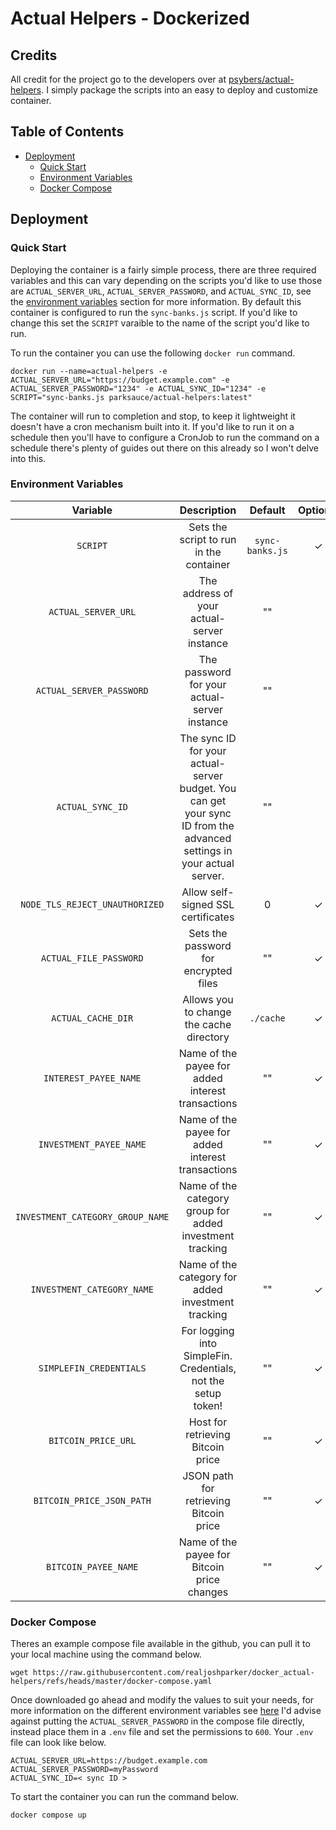 # Actual Helpers - Dockerized
## Credits
All credit for the project go to the developers over at [psybers/actual-helpers](https://github.com/psybers/actual-helpers). I simply package the scripts into an easy to deploy and customize container.

## Table of Contents
- [Deployment](#deployment)
    - [Quick Start](#quick-start)
    - [Environment Variables](#environment-variables)
    - [Docker Compose](#docker-compose) 

## Deployment

### Quick Start 
Deploying the container is a fairly simple process, there are three required variables and this can vary depending on the scripts you'd like to use those are `ACTUAL_SERVER_URL`, `ACTUAL_SERVER_PASSWORD`, and `ACTUAL_SYNC_ID`, see the [environment variables](#environment-variables) section for more information. By default this container is configured to run the `sync-banks.js` script. If you'd like to change this set the `SCRIPT` varaible to the name of the script you'd like to run. 

To run the container you can use the following `docker run` command.
```shell
docker run --name=actual-helpers -e ACTUAL_SERVER_URL="https://budget.example.com" -e ACTUAL_SERVER_PASSWORD="1234" -e ACTUAL_SYNC_ID="1234" -e SCRIPT="sync-banks.js parksauce/actual-helpers:latest"
```

The container will run to completion and stop, to keep it lightweight it doesn't have a cron mechanism built into it. If you'd like to run it on a schedule then you'll have to configure a CronJob to run the command on a schedule there's plenty of guides out there on this already so I won't delve into this.

### Environment Variables
|  Variable | Description | Default | Optional |
|:---------:|:-----------:|:-------:|:--------:|
| `SCRIPT` | Sets the script to run in the container | `sync-banks.js` | &#x2713; |
| `ACTUAL_SERVER_URL` | The address of your actual-server instance | "" | |
| `ACTUAL_SERVER_PASSWORD` | The password for your actual-server instance | "" | |
| `ACTUAL_SYNC_ID` | The sync ID for your actual-server budget. You can get your sync ID from the advanced settings in your actual server. | "" | |
| `NODE_TLS_REJECT_UNAUTHORIZED` | Allow self-signed SSL certificates | 0 | &#x2713; |
| `ACTUAL_FILE_PASSWORD` | Sets the password for encrypted files | "" | &#x2713; |
| `ACTUAL_CACHE_DIR` | Allows you to change the cache directory | `./cache` | &#x2713; |
| `INTEREST_PAYEE_NAME` | Name of the payee for added interest transactions | "" | &#x2713; |
| `INVESTMENT_PAYEE_NAME` | Name of the payee for added interest transactions | "" | &#x2713; |
| `INVESTMENT_CATEGORY_GROUP_NAME` | Name of the category group for added investment tracking | "" | &#x2713; |
| `INVESTMENT_CATEGORY_NAME` | Name of the category for added investment tracking | "" | &#x2713; |
| `SIMPLEFIN_CREDENTIALS` | For logging into SimpleFin. Credentials, not the setup token! | "" | &#x2713; |
| `BITCOIN_PRICE_URL` | Host for retrieving Bitcoin price | "" | &#x2713; |
| `BITCOIN_PRICE_JSON_PATH` | JSON path for retrieving Bitcoin price | "" | &#x2713; |
| `BITCOIN_PAYEE_NAME` | Name of the payee for Bitcoin price changes | "" | &#x2713; |

### Docker Compose
Theres an example compose file available in the github, you can pull it to your local machine using the command below.
```shell
wget https://raw.githubusercontent.com/realjoshparker/docker_actual-helpers/refs/heads/master/docker-compose.yaml
```

Once downloaded go ahead and modify the values to suit your needs, for more information on the different environment variables see [here](#environment-variables) I'd advise against putting the `ACTUAL_SERVER_PASSWORD` in the compose file directly, instead place them in a `.env` file and set the permissions to `600`. Your `.env` file can look like below.
```env
ACTUAL_SERVER_URL=https://budget.example.com
ACTUAL_SERVER_PASSWORD=myPassword
ACTUAL_SYNC_ID=< sync ID >
```

To start the container you can run the command below.
```shell
docker compose up
```